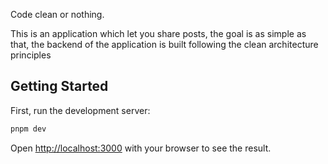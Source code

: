 Code clean or nothing.

This is an application which let you share posts, the goal is as simple as that, the backend of the application is built following the clean architecture principles

## Getting Started

First, run the development server:

```bash
pnpm dev
```

Open [http://localhost:3000](http://localhost:3000) with your browser to see the result.
